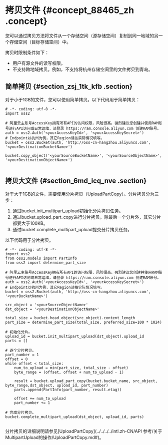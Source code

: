 # 拷贝文件 {#concept_88465_zh .concept}

您可以通过拷贝方法将文件从一个存储空间（源存储空间）复制到同一地域的另一个存储空间（目标存储空间）中。

拷贝时限制条件如下：

-   用户有源文件的读写权限。
-   不支持跨地域拷贝。例如，不支持将杭州存储空间里的文件拷贝到青岛。

## 简单拷贝 {#section_zsj_1tk_kfb .section}

对于小于1GB的文件，您可以使用简单拷贝。以下代码用于简单拷贝：

``` {#codeblock_bxu_ne4_vv9 .language-python}
# -*- coding: utf-8 -*-
import oss2

# 阿里云主账号AccessKey拥有所有API的访问权限，风险很高。强烈建议您创建并使用RAM账号进行API访问或日常运维，请登录 https://ram.console.aliyun.com 创建RAM账号。
auth = oss2.Auth('<yourAccessKeyId>', '<yourAccessKeySecret>')
# Endpoint以杭州为例，其它Region请按实际情况填写。
bucket = oss2.Bucket(auth, 'http://oss-cn-hangzhou.aliyuncs.com', '<yourDestinationBucketName>')

bucket.copy_object('<yourSourceBucketName>', '<yourSourceObjectName>', '<yourDestinationObjectName>')
			
```

## 拷贝大文件 {#section_6md_icq_nve .section}

对于大于1GB的文件，需要使用分片拷贝（UploadPartCopy）。分片拷贝分为三步：

1.  通过bucket.init\_multipart\_upload初始化分片拷贝任务。
2.  通过bucket.upload\_part\_copy进行分片拷贝。除最后一个分片外，其它分片都要大于100KB。
3.  通过bucket.complete\_multipart\_upload提交分片拷贝任务。

以下代码用于分片拷贝。

``` {#codeblock_t3q_4lm_me0 .language-python}
# -*- coding: utf-8 -*-
import oss2
from oss2.models import PartInfo
from oss2 import determine_part_size

# 阿里云主账号AccessKey拥有所有API的访问权限，风险很高。强烈建议您创建并使用RAM账号进行API访问或日常运维，请登录 https://ram.console.aliyun.com 创建RAM账号。
auth = oss2.Auth('<yourAccessKeyId>', '<yourAccessKeySecret>')
# Endpoint以杭州为例，其它Region请按实际情况填写。
bucket = oss2.Bucket(auth, 'http://oss-cn-hangzhou.aliyuncs.com', '<yourBucketName>')

src_object = '<yourSourceObjectName>'
dst_object = '<yourDestinationObjectName>'

total_size = bucket.head_object(src_object).content_length
part_size = determine_part_size(total_size, preferred_size=100 * 1024)

# 初始化分片。
upload_id = bucket.init_multipart_upload(dst_object).upload_id
parts = []

# 逐个分片拷贝。
part_number = 1
offset = 0
while offset < total_size:
    num_to_upload = min(part_size, total_size - offset)
    byte_range = (offset, offset + num_to_upload - 1)

    result = bucket.upload_part_copy(bucket.bucket_name, src_object, byte_range,dst_object, upload_id, part_number)
    parts.append(PartInfo(part_number, result.etag))

    offset += num_to_upload
    part_number += 1

# 完成分片拷贝。
bucket.complete_multipart_upload(dst_object, upload_id, parts)
			
```

分片拷贝的详细说明请参见[UploadPartCopy](../../../../intl.zh-CN/API 参考/关于MultipartUpload的操作/UploadPartCopy.md#)。

